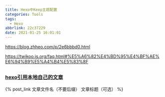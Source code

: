 ```yaml
---
title: Hexo中Keep主题配置
categories: Tools
tags:
  - Hexo
abbrlink: 22c37229
date: 2021-01-25 16:01:01
---
```




https://blog.zhheo.com/p/2e6bbbd0.html

https://twikoo.js.org/faq.html#%E5%A6%82%E4%BD%95%E4%BF%AE%E6%94%B9%E5%A4%B4%E5%83%8F

## 

### [hexo引用本地自己的文章](https://www.cnblogs.com/dayang12525/p/13228730.html)

{% post_link 文章文件名（不要后缀） 文章标题（可选） %} 